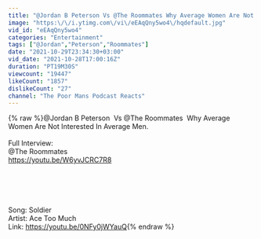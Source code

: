 ```yaml
---
title: "@Jordan B Peterson Vs @The Roommates Why Average Women Are Not Interested In Average Men."
image: "https:\/\/i.ytimg.com\/vi\/eEAqQny5wo4\/hqdefault.jpg"
vid_id: "eEAqQny5wo4"
categories: "Entertainment"
tags: ["@Jordan","Peterson","Roommates"]
date: "2021-10-29T23:34:30+03:00"
vid_date: "2021-10-28T17:00:16Z"
duration: "PT19M30S"
viewcount: "19447"
likeCount: "1857"
dislikeCount: "27"
channel: "The Poor Mans Podcast Reacts"
---
```

{% raw %}‎@Jordan B Peterson  Vs ‎@The Roommates  Why Average Women Are Not Interested In Average Men.<br /><br />Full Interview:<br />@The Roommates <br /><a rel="nofollow" target="blank" href="https://youtu.be/W6yvJCRC7R8">https://youtu.be/W6yvJCRC7R8</a><br /><br /><br /><br /><br /><br />Song: Soldier <br />Artist: Ace Too Much<br />Link: <a rel="nofollow" target="blank" href="https://youtu.be/0NFy0jWYauQ">https://youtu.be/0NFy0jWYauQ</a>{% endraw %}
